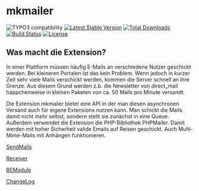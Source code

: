 mkmailer
=======

![TYPO3 compatibility](https://img.shields.io/badge/TYPO3-10.4%20%7C%2011.5-orange?maxAge=3600&style=flat-square&logo=typo3)
[![Latest Stable Version](https://img.shields.io/packagist/v/dmk/mkmailer.svg?maxAge=3600&style=flat-square&logo=composer)](https://packagist.org/packages/dmk/mkmailer)
[![Total Downloads](https://img.shields.io/packagist/dt/dmk/mkmailer.svg?maxAge=3600&style=flat-square)](https://packagist.org/packages/dmk/mkmailer)
[![Build Status](https://img.shields.io/github/workflow/status/DMKEBUSINESSGMBH/typo3-mkmailer/PHP-CI.svg?maxAge=3600&style=flat-square&logo=github-actions)](https://github.com/DMKEBUSINESSGMBH/typo3-mkmailer/actions?query=workflow%3APHP-CI)
[![License](https://img.shields.io/packagist/l/dmk/mkmailer.svg?maxAge=3600&style=flat-square&logo=gnu)](https://packagist.org/packages/dmk/mkmailer)

Was macht die Extension?
------------------------

In einer Plattform müssen häufig E-Mails an verschiedene Nutzer geschickt werden. Bei kleineren Portalen ist das kein Problem. Wenn jedoch in kurzer Zeit sehr viele Mails verschickt werden, kommen die Server schnell an ihre Grenze. Aus diesem Grund werden z.b. die Newsletter von direct\_mail häppchenweise in kleinen Paketen von ca. 50 Mails pro Minute versandt.

Die Extension mkmailer bietet eine API in der man diesen asynchronen Versand auch für eigene Extensions nutzen kann. Man schickt die Mails damit nicht mehr selbst, sondern stellt sie zunächst in eine Queue. Außerdem verwendet die Extension die PHP-Bibliothek PHPMailer. Damit werden mit hoher Sicherheit valide Emails auf Reisen geschickt. Auch Multi-Mime-Mails mit Anhängen funktionieren.

[SendMails](Documentation/SendMails/Index.md)

[Receiver](Documentation/Receiver/Index.md)

[BEModule](Documentation/BEModule/Index.md)

[ChangeLog](Documentation/ChangeLog/Index.md)
